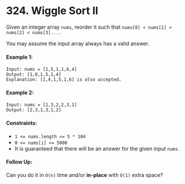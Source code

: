 # 324. Wiggle Sort II

Given an integer array `nums`, reorder it such that `nums[0] < nums[1] > nums[2] < nums[3]....`

You may assume the input array always has a valid answer.

#### Example 1:

```
Input: nums = [1,5,1,1,6,4]
Output: [1,6,1,5,1,4]
Explanation: [1,4,1,5,1,6] is also accepted.
```

#### Example 2:

```
Input: nums = [1,3,2,2,3,1]
Output: [2,3,1,3,1,2]
``` 

#### Constraints:

+ `1 <= nums.length <= 5 * 104`
+ `0 <= nums[i] <= 5000`
+ It is guaranteed that there will be an answer for the given input `nums`.
 

#### Follow Up: 

Can you do it in `O(n)` time and/or **in-place** with `O(1)` extra space?